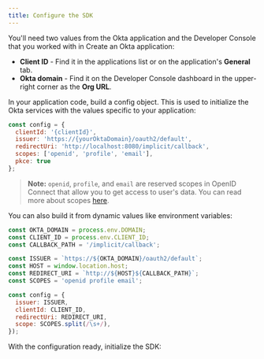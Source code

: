 ```yaml
---
title: Configure the SDK
---
```

You'll need two values from the Okta application and the Developer Console that you worked with in <GuideLink link="../create-okta-application">Create an Okta application</GuideLink>:

* **Client ID** - Find it in the applications list or on the application's **General** tab.
* **Okta domain** - Find it on the Developer Console dashboard in the upper-right corner as the **Org URL**.

In your application code, build a config object. This is used to initialize the Okta services with the values specific to your application:

```javascript
const config = {
  clientId: '{clientId}',
  issuer: 'https://{yourOktaDomain}/oauth2/default',
  redirectUri: 'http://localhost:8080/implicit/callback',
  scopes: ['openid', 'profile', 'email'],
  pkce: true
};
```

> **Note:** `openid`, `profile`, and `email` are reserved scopes in OpenID Connect that allow you to get access to user's data. You can read more about scopes [here](/docs/reference/api/oidc/#scopes).

You can also build it from dynamic values like environment variables:

```javascript
const OKTA_DOMAIN = process.env.DOMAIN;
const CLIENT_ID = process.env.CLIENT_ID;
const CALLBACK_PATH = '/implicit/callback';

const ISSUER = `https://${OKTA_DOMAIN}/oauth2/default`;
const HOST = window.location.host;
const REDIRECT_URI = `http://${HOST}${CALLBACK_PATH}`;
const SCOPES = 'openid profile email';

const config = {
  issuer: ISSUER,
  clientId: CLIENT_ID,
  redirectUri: REDIRECT_URI,
  scope: SCOPES.split(/\s+/),
});
```

With the configuration ready, initialize the SDK:

<StackSelector snippet="config"/>

<NextSectionLink/>
